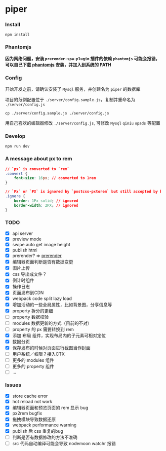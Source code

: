 # piper

### Install

```shell
npm install
```

### Phantomjs

**因为网络问题，安装 `prerender-spa-plugin` 插件的依赖 `phantomjs` 可能会报错，可以自己下载 [phantomjs](http://phantomjs.org/download.html) 安装，并加入到系统的 PATH**

### Config

开始开发之前，请确认安装了 `Mysql` 服务，并创建名为 `piper` 的数据库

项目的范例配置位于 `./server/config.sample.js`，复制并重命名为 `./server/config.js`

```shell
cp ./server/config.sample.js ./server/config.js
```

用自己喜欢的编辑器修改 `./server/config.js`, 可修改 `Mysql` `qiniu` `opads` 等配置

### Develop

```shell
npm run dev
```

### A message about px to rem

```css
// `px` is converted to `rem`
.convert {
    font-size: 16px; // converted to 1rem
}

// `Px` or `PX` is ignored by `postcss-pxtorem` but still accepted by browsers
.ignore {
    border: 1Px solid; // ignored
    border-width: 2PX; // ignored
}
```

### TODO

- [x] api server
- [x] preview mode
- [x] swipe auto get image height
- [x] publish html
- [x] prerender? => [prerender](https://github.com/chrisvfritz/prerender-spa-plugin)
- [x] 编辑器页面判断是否有数据变更
- [x] 图片上传
- [x] css 导出成文件？
- [x] 倒计时组件
- [x] 操作日志
- [x] 页面发布到CDN
- [x] webpack code split lazy load
- [x] 增加活动的一些全局属性，比如背景图，分享信息等
- [x] property 拆分的更细
- [ ] property 数据校验
- [ ] modules 数据更新的方式（目前的不对）
- [ ] property 的 px 需要转换到 rem
- [x] 添加 布局 组件，实现布局内的子元素可相对定位
- [x] 数据分页
- [x] 保存发布的时候对页面进行截图当作封面
- [ ] 用户系统／权限？接入CTX
- [ ] 更多的 modules 组件
- [ ] 更多的 property 组件
- [ ] ...

### Issues

- [x] store cache error
- [x] hot reload not work
- [x] 编辑器页面和预览页面的 rem 显示 bug
- [x] px2rem bugfix
- [x] 拖拽模块导致数据还原
- [x] webpack performance warning
- [x] publish 后 css 重复的bug
- [ ] 判断是否有数据修改的方法不准确
- [ ] src 代码自动编译可能会导致 nodemoon watchr 报错
